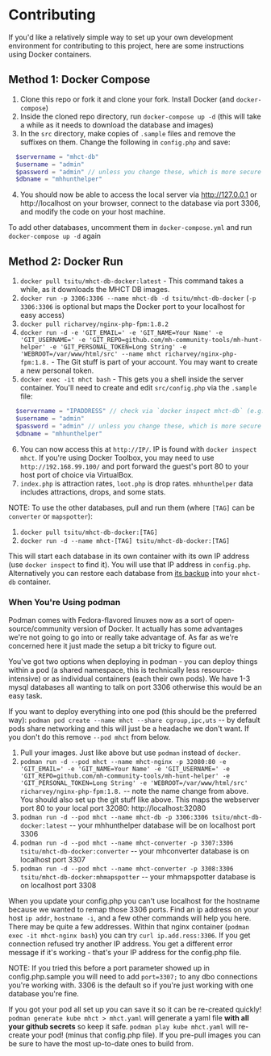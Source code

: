 # Contributing

If you'd like a relatively simple way to set up your own development environment for contributing to this project, here are some instructions using Docker containers.

## Method 1: Docker Compose
1. Clone this repo or fork it and clone your fork. Install Docker (and `docker-compose`)
2. Inside the cloned repo directory, run `docker-compose up -d` (this will take a while as it needs to download the database and images)
3. In the `src` directory, make copies of `.sample` files and remove the suffixes on them. Change the following in `config.php` and save:
```php
  $servername = "mhct-db"
  $username = "admin"
  $password = "admin" // unless you change these, which is more secure
  $dbname = "mhhunthelper"
```
4. You should now be able to access the local server via http://127.0.0.1 or http://localhost on your browser, connect to the database via port 3306, and modify the code on your host machine.

To add other databases, uncomment them in `docker-compose.yml` and run `docker-compose up -d` again

## Method 2: Docker Run
1. `docker pull tsitu/mhct-db-docker:latest` - This command takes a while, as it downloads the MHCT DB images.
2. `docker run -p 3306:3306 --name mhct-db -d tsitu/mhct-db-docker` (`-p 3306:3306` is optional but maps the Docker port to your localhost for easy access)
3. `docker pull richarvey/nginx-php-fpm:1.8.2`
4. `docker run -d -e 'GIT_EMAIL=' -e 'GIT_NAME=Your Name' -e 'GIT_USERNAME=' -e 'GIT_REPO=github.com/mh-community-tools/mh-hunt-helper' -e 'GIT_PERSONAL_TOKEN=Long String' -e 'WEBROOT=/var/www/html/src' --name mhct richarvey/nginx-php-fpm:1.8.` - The Git stuff is part of your account. You may want to create a new personal token.
5. `docker exec -it mhct bash` - This gets you a shell inside the server container. You'll need to create and edit `src/config.php` via the `.sample` file:
```php
  $servername = "IPADDRESS" // check via `docker inspect mhct-db` (e.g. 172.17.0.2)
  $username = "admin"
  $password = "admin" // unless you change these, which is more secure
  $dbname = "mhhunthelper"
```
6. You can now access this at `http://IP/`. IP is found with `docker inspect mhct`. If you're using Docker Toolbox, you may need to use `http://192.168.99.100/` and port forward the guest's port 80 to your host port of choice via VirtualBox.
7. `index.php` is attraction rates, `loot.php` is drop rates. `mhhunthelper` data includes attractions, drops, and some stats.

NOTE: To use the other databases, pull and run them (where `[TAG]` can be `converter` or `mapspotter`):

1. `docker pull tsitu/mhct-db-docker:[TAG]`
2. `docker run -d --name mhct-[TAG] tsitu/mhct-db-docker:[TAG]`

This will start each database in its own container with its own IP address (use `docker inspect` to find it). You will use that IP address in `config.php`. Alternatively you can restore each database from [its backup](https://keybase.pub/devjacksmith/mh_backups/) into your `mhct-db` container.

### When You're Using podman

Podman comes with Fedora-flavored linuxes now as a sort of open-source/community version of Docker. It actually has some advantages we're not going to go into or really take advantage of. As far as we're concerned here it just made the setup a bit tricky to figure out.

You've got two options when deploying in podman - you can deploy things within a pod (a shared namespace, this is technically less resource-intensive) or as individual containers (each their own pods). We have 1-3 mysql databases all wanting to talk on port 3306 otherwise this would be an easy task.

If you want to deploy everything into one pod (this should be the preferred way): `podman pod create --name mhct --share cgroup,ipc,uts` -- by default pods share networking and this will just be a headache we don't want. If you don't do this remove `--pod mhct` from below.

1. Pull your images. Just like above but use `podman` instead of `docker`.
2. `podman run -d --pod mhct --name mhct-nginx -p 32080:80 -e 'GIT_EMAIL=' -e 'GIT_NAME=Your Name' -e 'GIT_USERNAME=' -e 'GIT_REPO=github.com/mh-community-tools/mh-hunt-helper' -e 'GIT_PERSONAL_TOKEN=Long String' -e 'WEBROOT=/var/www/html/src' richarvey/nginx-php-fpm:1.8.` -- note the name change from above. You should also set up the git stuff like above. This maps the webserver port 80 to your local port 32080: http://localhost:32080
3. `podman run -d --pod mhct --name mhct-db -p 3306:3306 tsitu/mhct-db-docker:latest` -- your mhhunthelper database will be on localhost port 3306
4. `podman run -d --pod mhct --name mhct-converter -p 3307:3306 tsitu/mhct-db-docker:converter` -- your mhconverter database is on localhost port 3307
5. `podman run -d --pod mhct --name mhct-converter -p 3308:3306 tsitu/mhct-db-docker:mhmapspotter` -- your mhmapspotter database is on localhost port 3308

When you update your config.php you can't use localhost for the hostname because we wanted to remap those 3306 ports. Find an ip address on your host `ip addr`, `hostname -i`, and a few other commands will help you here. There may be quite a few addresses. Within that nginx container (`podman exec -it mhct-nginx bash`) you can try `curl ip.add.ress:3306`. If you get connection refused try another IP address. You get a different error message if it's working - that's your IP address for the config.php file.

NOTE: If you tried this before a port parameter showed up in config.php.sample you will need to add `port=3307;` to any dbo connections you're working with. 3306 is the default so if you're just working with one database you're fine.

If you got your pod all set up you can save it so it can be re-created quickly! `podman generate kube mhct > mhct.yaml` will generate a yaml file **with all your github secrets** so keep it safe. `podman play kube mhct.yaml` will re-create your pod! (minus that config.php file). If you pre-pull images you can be sure to have the most up-to-date ones to build from.
